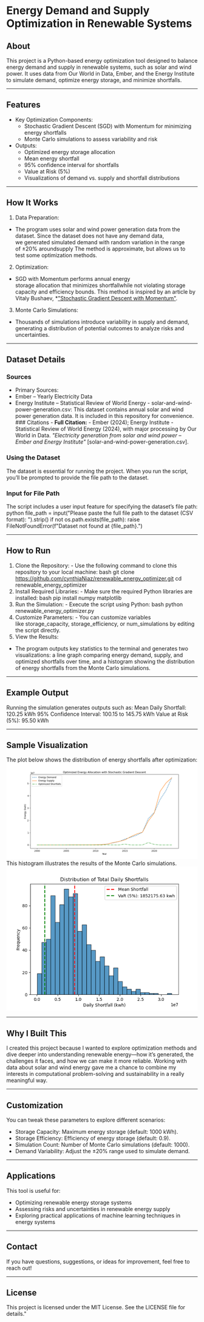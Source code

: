 # Energy Demand and Supply Optimization in Renewable Systems 

## About 
This project is a Python-based energy optimization tool designed to balance energy demand and supply in renewable systems, such as solar and wind power. It uses data from Our World in Data, Ember, and the Energy Institute to simulate demand, optimize energy storage, and minimize shortfalls. 

--- 
## Features 
- Key Optimization Components: 
    - Stochastic Gradient Descent (SGD) with Momentum for minimizing energy shortfalls 
    - Monte Carlo simulations to assess variability and risk 
- Outputs: 
    - Optimized energy storage allocation 
    - Mean energy shortfall 
    - 95% confidence interval for shortfalls 
    - Value at Risk (5%) 
    - Visualizations of demand vs. supply and shortfall distributions 
---
## How It Works 
1. Data Preparation: 
- The program uses solar and wind power generation data from the dataset. Since the dataset does not have any demand data, we generated simulated demand with random variation in the range of ±20% aroundsupply The method is approximate, but allows us to test some optimization methods. 
2. Optimization: 
- SGD with Momentum performs annual energy storage allocation that minimizes shortfallwhile not violating storage capacity and efficiency bounds. This method is inspired by an article by Vitaly Bushaev, *["Stochastic Gradient Descent with Momentum"](https://towardsdatascience.com/stochastic-gradient-descent-with-momentum-a84097641a5d). 
3. Monte Carlo Simulations: 
- Thousands of simulations introduce variability in supply and demand, generating a distribution of potential outcomes to analyze risks and uncertainties. 
--- 
## Dataset Details 

### Sources 
- Primary Sources:
 - Ember – Yearly Electricity Data
- Energy Institute – Statistical Review of World Energy - solar-and-wind-power-generation.csv: This dataset contains annual solar and wind power generation data. It is included in this repository for convenience. ### Citations - **Full Citation:** - Ember (2024); Energy Institute - Statistical Review of World Energy (2024), with major processing by Our World in Data. *"Electricity generation from solar and wind power – Ember and Energy Institute"* [solar-and-wind-power-generation.csv]. 

### Using the Dataset 
The dataset is essential for running the project. When you run the script, you’ll be prompted to provide the file path to the dataset. 

### Input for File Path 
The script includes a user input feature for specifying the dataset’s file path:
python
file_path = input("Please paste the full file path to the dataset (CSV format): ").strip()
if not os.path.exists(file_path):
    raise FileNotFoundError(f"Dataset not found at {file_path}.")

--- 

## How to Run 
1. Clone the Repository: - Use the following command to clone this repository to your local machine:
bash
     git clone https://github.com/cynthiaNiaz/renewable_energy_optimizer.git
     cd renewable_energy_optimizer
2. Install Required Libraries: - Make sure the required Python libraries are installed:
bash
     pip install numpy matplotlib
3. Run the Simulation: - Execute the script using Python:
bash
     python renewable_energy_optimizer.py
4. Customize Parameters: - You can customize variables like storage_capacity, storage_efficiency, or num_simulations by editing the script directly. 
5. View the Results: 
- The program outputs key statistics to the terminal and generates two visualizations: a line graph comparing energy demand, supply, and optimized shortfalls over time, and a histogram showing the distribution of energy shortfalls from the Monte Carlo simulations.

--- 
## Example Output 
Running the simulation generates outputs such as: 
Mean Daily Shortfall: 120.25 kWh 
95% Confidence Interval: 100.15 to 145.75 kWh 
Value at Risk (5%): 95.50 kWh 
 
--- 
## Sample Visualization 
The plot below shows the distribution of energy shortfalls after optimization: ![Shortfall Distribution](optimized_energy_allocation.png) This histogram illustrates the results of the Monte Carlo simulations. ![Monte-Carlo Shortfall Distribution](monte_carlo_shortfall_distribution.png) 
 
--- 
## Why I Built This 
I created this project because I wanted to explore optimization methods and dive deeper into understanding renewable energy—how it’s generated, the challenges it faces, and how we can make it more reliable. Working with data about solar and wind energy gave me a chance to combine my interests in computational problem-solving and sustainability in a really meaningful way.

--- 
## Customization
You can tweak these parameters to explore different scenarios: 
- Storage Capacity: Maximum energy storage (default: 1000 kWh). 
- Storage Efficiency: Efficiency of energy storage (default: 0.9). 
- Simulation Count: Number of Monte Carlo simulations (default: 1000). 
- Demand Variability: Adjust the ±20% range used to simulate demand. 

--- 
## Applications 
This tool is useful for: 
- Optimizing renewable energy storage systems
- Assessing risks and uncertainties in renewable energy supply 
- Exploring practical applications of machine learning techniques in energy systems 
--- 
## Contact 
If you have questions, suggestions, or ideas for improvement, feel free to reach out! 

--- 
## License 
This project is licensed under the MIT License. See the LICENSE file for details."
